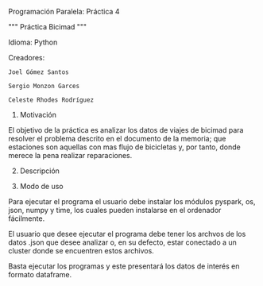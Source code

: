 Programación Paralela: Práctica 4

""" Práctica Bicimad """

Idioma: Python

Creadores:

    Joel Gómez Santos
    
    Sergio Monzon Garces
    
    Celeste Rhodes Rodríguez

1. Motivación

El objetivo de la práctica es analizar los datos de viajes de bicimad para resolver el problema descrito en el documento de la memoria; que estaciones son aquellas con mas flujo de bicicletas y, por tanto, donde merece la pena realizar reparaciones.

2. Descripción

3. Modo de uso

Para ejecutar el programa el usuario debe instalar los módulos pyspark, os, json, numpy y time, los cuales pueden instalarse en el ordenador fácilmente.

El usuario que desee ejecutar el programa debe tener los archvos de los datos .json que desee analizar o, en su defecto, estar conectado a un cluster donde se encuentren estos archivos.

Basta ejecutar los programas y este presentará los datos de interés en formato dataframe.

